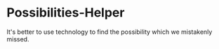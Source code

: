 # Possibilities-Helper
It's better to use technology to find the possibility which we mistakenly missed.
